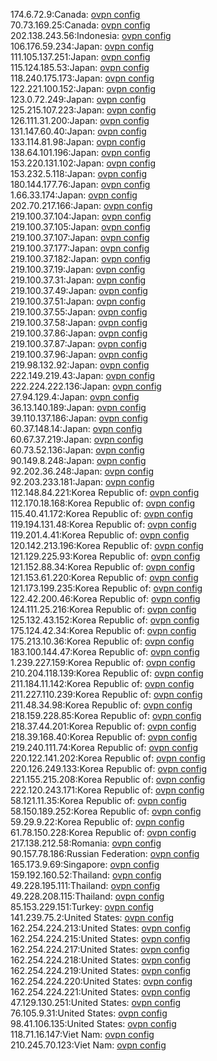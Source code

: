 174.6.72.9:Canada: [ovpn config](vpn/174_6_72_9.ovpn)  
70.73.169.25:Canada: [ovpn config](vpn/70_73_169_25.ovpn)  
202.138.243.56:Indonesia: [ovpn config](vpn/202_138_243_56.ovpn)  
106.176.59.234:Japan: [ovpn config](vpn/106_176_59_234.ovpn)  
111.105.137.251:Japan: [ovpn config](vpn/111_105_137_251.ovpn)  
115.124.185.53:Japan: [ovpn config](vpn/115_124_185_53.ovpn)  
118.240.175.173:Japan: [ovpn config](vpn/118_240_175_173.ovpn)  
122.221.100.152:Japan: [ovpn config](vpn/122_221_100_152.ovpn)  
123.0.72.249:Japan: [ovpn config](vpn/123_0_72_249.ovpn)  
125.215.107.223:Japan: [ovpn config](vpn/125_215_107_223.ovpn)  
126.111.31.200:Japan: [ovpn config](vpn/126_111_31_200.ovpn)  
131.147.60.40:Japan: [ovpn config](vpn/131_147_60_40.ovpn)  
133.114.81.98:Japan: [ovpn config](vpn/133_114_81_98.ovpn)  
138.64.101.196:Japan: [ovpn config](vpn/138_64_101_196.ovpn)  
153.220.131.102:Japan: [ovpn config](vpn/153_220_131_102.ovpn)  
153.232.5.118:Japan: [ovpn config](vpn/153_232_5_118.ovpn)  
180.144.177.76:Japan: [ovpn config](vpn/180_144_177_76.ovpn)  
1.66.33.174:Japan: [ovpn config](vpn/1_66_33_174.ovpn)  
202.70.217.166:Japan: [ovpn config](vpn/202_70_217_166.ovpn)  
219.100.37.104:Japan: [ovpn config](vpn/219_100_37_104.ovpn)  
219.100.37.105:Japan: [ovpn config](vpn/219_100_37_105.ovpn)  
219.100.37.107:Japan: [ovpn config](vpn/219_100_37_107.ovpn)  
219.100.37.177:Japan: [ovpn config](vpn/219_100_37_177.ovpn)  
219.100.37.182:Japan: [ovpn config](vpn/219_100_37_182.ovpn)  
219.100.37.19:Japan: [ovpn config](vpn/219_100_37_19.ovpn)  
219.100.37.31:Japan: [ovpn config](vpn/219_100_37_31.ovpn)  
219.100.37.49:Japan: [ovpn config](vpn/219_100_37_49.ovpn)  
219.100.37.51:Japan: [ovpn config](vpn/219_100_37_51.ovpn)  
219.100.37.55:Japan: [ovpn config](vpn/219_100_37_55.ovpn)  
219.100.37.58:Japan: [ovpn config](vpn/219_100_37_58.ovpn)  
219.100.37.86:Japan: [ovpn config](vpn/219_100_37_86.ovpn)  
219.100.37.87:Japan: [ovpn config](vpn/219_100_37_87.ovpn)  
219.100.37.96:Japan: [ovpn config](vpn/219_100_37_96.ovpn)  
219.98.132.92:Japan: [ovpn config](vpn/219_98_132_92.ovpn)  
222.149.219.43:Japan: [ovpn config](vpn/222_149_219_43.ovpn)  
222.224.222.136:Japan: [ovpn config](vpn/222_224_222_136.ovpn)  
27.94.129.4:Japan: [ovpn config](vpn/27_94_129_4.ovpn)  
36.13.140.189:Japan: [ovpn config](vpn/36_13_140_189.ovpn)  
39.110.137.186:Japan: [ovpn config](vpn/39_110_137_186.ovpn)  
60.37.148.14:Japan: [ovpn config](vpn/60_37_148_14.ovpn)  
60.67.37.219:Japan: [ovpn config](vpn/60_67_37_219.ovpn)  
60.73.52.136:Japan: [ovpn config](vpn/60_73_52_136.ovpn)  
90.149.8.248:Japan: [ovpn config](vpn/90_149_8_248.ovpn)  
92.202.36.248:Japan: [ovpn config](vpn/92_202_36_248.ovpn)  
92.203.233.181:Japan: [ovpn config](vpn/92_203_233_181.ovpn)  
112.148.84.221:Korea Republic of: [ovpn config](vpn/112_148_84_221.ovpn)  
112.170.18.168:Korea Republic of: [ovpn config](vpn/112_170_18_168.ovpn)  
115.40.41.172:Korea Republic of: [ovpn config](vpn/115_40_41_172.ovpn)  
119.194.131.48:Korea Republic of: [ovpn config](vpn/119_194_131_48.ovpn)  
119.201.4.41:Korea Republic of: [ovpn config](vpn/119_201_4_41.ovpn)  
120.142.213.196:Korea Republic of: [ovpn config](vpn/120_142_213_196.ovpn)  
121.129.225.93:Korea Republic of: [ovpn config](vpn/121_129_225_93.ovpn)  
121.152.88.34:Korea Republic of: [ovpn config](vpn/121_152_88_34.ovpn)  
121.153.61.220:Korea Republic of: [ovpn config](vpn/121_153_61_220.ovpn)  
121.173.199.235:Korea Republic of: [ovpn config](vpn/121_173_199_235.ovpn)  
122.42.200.46:Korea Republic of: [ovpn config](vpn/122_42_200_46.ovpn)  
124.111.25.216:Korea Republic of: [ovpn config](vpn/124_111_25_216.ovpn)  
125.132.43.152:Korea Republic of: [ovpn config](vpn/125_132_43_152.ovpn)  
175.124.42.34:Korea Republic of: [ovpn config](vpn/175_124_42_34.ovpn)  
175.213.10.36:Korea Republic of: [ovpn config](vpn/175_213_10_36.ovpn)  
183.100.144.47:Korea Republic of: [ovpn config](vpn/183_100_144_47.ovpn)  
1.239.227.159:Korea Republic of: [ovpn config](vpn/1_239_227_159.ovpn)  
210.204.118.139:Korea Republic of: [ovpn config](vpn/210_204_118_139.ovpn)  
211.184.11.142:Korea Republic of: [ovpn config](vpn/211_184_11_142.ovpn)  
211.227.110.239:Korea Republic of: [ovpn config](vpn/211_227_110_239.ovpn)  
211.48.34.98:Korea Republic of: [ovpn config](vpn/211_48_34_98.ovpn)  
218.159.228.85:Korea Republic of: [ovpn config](vpn/218_159_228_85.ovpn)  
218.37.44.201:Korea Republic of: [ovpn config](vpn/218_37_44_201.ovpn)  
218.39.168.40:Korea Republic of: [ovpn config](vpn/218_39_168_40.ovpn)  
219.240.111.74:Korea Republic of: [ovpn config](vpn/219_240_111_74.ovpn)  
220.122.141.202:Korea Republic of: [ovpn config](vpn/220_122_141_202.ovpn)  
220.126.249.133:Korea Republic of: [ovpn config](vpn/220_126_249_133.ovpn)  
221.155.215.208:Korea Republic of: [ovpn config](vpn/221_155_215_208.ovpn)  
222.120.243.171:Korea Republic of: [ovpn config](vpn/222_120_243_171.ovpn)  
58.121.11.35:Korea Republic of: [ovpn config](vpn/58_121_11_35.ovpn)  
58.150.189.252:Korea Republic of: [ovpn config](vpn/58_150_189_252.ovpn)  
59.29.9.22:Korea Republic of: [ovpn config](vpn/59_29_9_22.ovpn)  
61.78.150.228:Korea Republic of: [ovpn config](vpn/61_78_150_228.ovpn)  
217.138.212.58:Romania: [ovpn config](vpn/217_138_212_58.ovpn)  
90.157.78.186:Russian Federation: [ovpn config](vpn/90_157_78_186.ovpn)  
165.173.9.69:Singapore: [ovpn config](vpn/165_173_9_69.ovpn)  
159.192.160.52:Thailand: [ovpn config](vpn/159_192_160_52.ovpn)  
49.228.195.111:Thailand: [ovpn config](vpn/49_228_195_111.ovpn)  
49.228.208.115:Thailand: [ovpn config](vpn/49_228_208_115.ovpn)  
85.153.229.151:Turkey: [ovpn config](vpn/85_153_229_151.ovpn)  
141.239.75.2:United States: [ovpn config](vpn/141_239_75_2.ovpn)  
162.254.224.213:United States: [ovpn config](vpn/162_254_224_213.ovpn)  
162.254.224.215:United States: [ovpn config](vpn/162_254_224_215.ovpn)  
162.254.224.217:United States: [ovpn config](vpn/162_254_224_217.ovpn)  
162.254.224.218:United States: [ovpn config](vpn/162_254_224_218.ovpn)  
162.254.224.219:United States: [ovpn config](vpn/162_254_224_219.ovpn)  
162.254.224.220:United States: [ovpn config](vpn/162_254_224_220.ovpn)  
162.254.224.221:United States: [ovpn config](vpn/162_254_224_221.ovpn)  
47.129.130.251:United States: [ovpn config](vpn/47_129_130_251.ovpn)  
76.105.9.31:United States: [ovpn config](vpn/76_105_9_31.ovpn)  
98.41.106.135:United States: [ovpn config](vpn/98_41_106_135.ovpn)  
118.71.16.147:Viet Nam: [ovpn config](vpn/118_71_16_147.ovpn)  
210.245.70.123:Viet Nam: [ovpn config](vpn/210_245_70_123.ovpn)  
